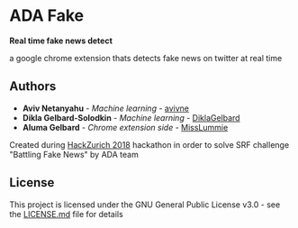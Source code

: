 # ADA Fake

**Real time fake news detect**

a google chrome extension thats detects fake news on twitter at real time

## Authors

* **Aviv Netanyahu** - *Machine learning* - [avivne](https://github.com/avivne)
* **Dikla Gelbard-Solodkin** - *Machine learning* - [DiklaGelbard](https://github.com/DiklaGelbard)
* **Aluma Gelbard** - *Chrome extension side* - [MissLummie](https://github.com/MissLummie)

Created during [HackZurich 2018](https://digitalfestival.ch/en/HACK/schedule#HACK/workshops) hackathon in order to solve SRF challenge "Battling Fake News"
 by ADA team
 
##
## License

This project is licensed under the GNU General Public License v3.0 - see the [LICENSE.md](LICENSE.md) file for details
